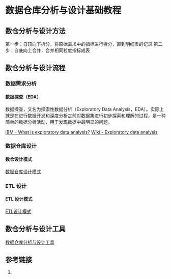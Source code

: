 # 数据仓库分析与设计基础教程



## 数仓分析与设计方法

第一步：自顶向下拆分，将原始需求中的指标进行拆分，直到明细表的记录
第二步：自底向上合并，合并相同粒度指标成表


## 数仓分析与设计流程


### 数据需求分析

#### 数据探查（EDA）

数据探查，又名为探索性数据分析（Exploratory Data Analysis，EDA）。实际上就是在进行数据开发和深度分析之前对数据集进行初步探索和理解的过程，是一种简单的数据分析活动，用于发现数据中最明显的问题。

[IBM - What is exploratory data analysis?](https://www.ibm.com/topics/exploratory-data-analysis)
[Wiki - Exploratory data analysis](https://en.wikipedia.org/wiki/Exploratory_data_analysis)

### 数据仓库设计

#### 数仓设计模式
[数据仓库设计模式](work/methodology/Big-Data/DW-Analysis-and-Design/数据仓库设计模式.md)


### ETL 设计

#### ETL 设计模式
[ETL设计模式](work/methodology/Big-Data/ETL/ETL设计模式.md)


## 数仓分析与设计工具

[数据仓库分析与设计工具](work/methodology/Big-Data/DW-Analysis-and-Design/数据仓库分析与设计工具.md)


## 参考链接
1. 

